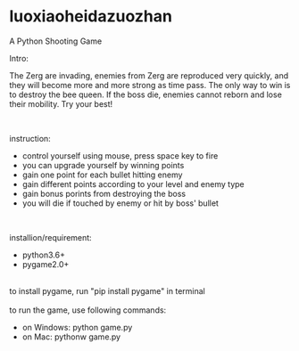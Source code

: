 # luoxiaoheidazuozhan

A Python Shooting Game 

Intro:
<p>
  The Zerg are invading, enemies from Zerg are reproduced very quickly, and they will become more and more strong as time pass.
The only way to win is to destroy the bee queen. If the boss die, enemies cannot reborn and lose their mobility. Try your best!
</p>
<br>
<p>
  instruction:
  <ul>
  <li>control yourself using mouse, press space key to fire </li>
  <li>you can upgrade yourself by winning points </li>
  <li>gain one point for each bullet hitting enemy </li>
  <li>gain different points according to your level and enemy type </li>
  <li>gain bonus porints from destroying the boss </li>
  <li>you will die if touched by enemy or hit by boss' bullet </li>
  </ul>
</p>

<br>
<p>
  installion/requirement:
  <ul>
  <li>python3.6+ </li>
  <li>pygame2.0+ </li>
  </ul>
  <br>
  to install pygame, run "pip install pygame" in terminal<br>
  <br>
  to run the game, use following commands:<br>
  <ul>
    <li>
      on Windows: python game.py 
    </li>
    <li>
      on Mac: pythonw game.py 
    </li>
  </ul>
</p>
